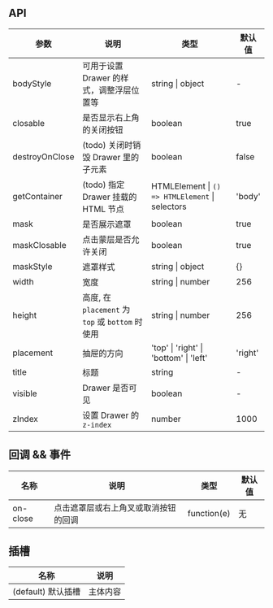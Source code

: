 ## API

| 参数 | 说明 | 类型 | 默认值 |
| --- | --- | --- | --- |
| bodyStyle | 可用于设置 Drawer 的样式，调整浮层位置等 | string \| object | - |
| closable | 是否显示右上角的关闭按钮 | boolean | true |
| destroyOnClose | (todo) 关闭时销毁 Drawer 里的子元素 | boolean | false |
| getContainer | (todo) 指定 Drawer 挂载的 HTML 节点 | HTMLElement \| `() => HTMLElement` \| selectors | 'body' |
| mask | 是否展示遮罩 | boolean | true |
| maskClosable | 点击蒙层是否允许关闭 | boolean | true |
| maskStyle | 遮罩样式 | string \| object | {} |
| width | 宽度 | string \| number | 256 |
| height | 高度, 在 `placement` 为 `top` 或 `bottom` 时使用 | string \| number | 256 |
| placement | 抽屉的方向 | 'top'  \| 'right' \| 'bottom' \| 'left' | 'right'
| title | 标题 | string | - |
| visible | Drawer 是否可见 | boolean | - |
| zIndex | 设置 Drawer 的 `z-index` | number | 1000 |

## 回调 && 事件
| 名称 | 说明 | 类型 | 默认值 |
| --- | --- | --- | --- |
| on-close | 点击遮罩层或右上角叉或取消按钮的回调 | function(e) | 无 |

## 插槽
| 名称 | 说明 |
| --- | --- |
| (default) 默认插槽 | 主体内容 |
